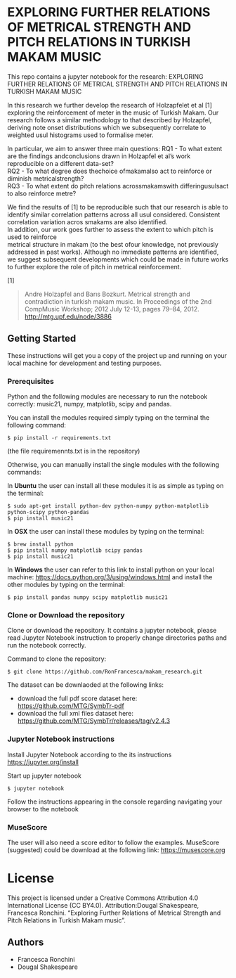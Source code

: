 # EXPLORING FURTHER RELATIONS OF METRICAL STRENGTH AND PITCH RELATIONS IN TURKISH MAKAM MUSIC

This repo contains a jupyter notebook for the research:
EXPLORING FURTHER RELATIONS OF METRICAL STRENGTH AND PITCH RELATIONS IN TURKISH MAKAM MUSIC 

In this research we further develop the research of Holzapfelet et al [1]
exploring  the  reinforcement  of  meter  in  the music of Turkish Makam. 
Our research follows a similar methodology to that described by Holzapfel, 
deriving note onset  distributions  which  we  subsequently  correlate  to 
weighted usul histograms used  to  formalise  meter.   

In particular, we aim to answer three main questions:
RQ1 - To  what  extent  are  the  findings  andconclusions drawn in Holzapfel et al’s work reproducible on  a different  data-set?   
RQ2 - To  what degree  does thechoice ofmakamalso act to reinforce or diminish metricalstrength?  
RQ3 - To what extent do pitch relations acrossmakamswith differingusulsact to also reinforce metre?

We find  the  results  of  [1]  to  be  reproducible  such  that  our research  is  able  to  identify  similar 
correlation  patterns across all usul considered. 
Consistent correlation variation acros smakams are also identified.  
In addition, our work goes  further  to  assess  the  extent  to  which  pitch  is  used to  reinforce  
metrical  structure  in makam (to  the  best  ofour knowledge,  not previously addressed in past works).
Although no immediate patterns are identified, we suggest subsequent developments which could be made in future works  to 
further  explore  the  role  of  pitch  in  metrical reinforcement.

[1]
> Andre Holzapfel and Barıs  Bozkurt. Metrical strength and contradiction in turkish makam music. In Proceedings of the 2nd CompMusic Workshop; 2012 July 12-13, pages 79–84, 2012. http://mtg.upf.edu/node/3886

## Getting Started

These instructions will get you a copy of the project up and running on your local machine for development and testing purposes. 

### Prerequisites

Python and the following modules are necessary to run the notebook correctly: music21, numpy, matplotlib, scipy and pandas. 

You can install the modules required simply typing on the terminal the following command: 

```
$ pip install -r requirements.txt
```
(the file requiremennts.txt is in the repository)

Otherwise, you can manually install the single modules with the following commands: 

In **Ubuntu** the user can install all these modules it is as simple as typing on the terminal:
```
$ sudo apt-get install python-dev python-numpy python-matplotlib python-scipy python-pandas
$ pip install music21
```

In **OSX** the user can install these modules by typing on the terminal:

```
$ brew install python
$ pip install numpy matplotlib scipy pandas
$ pip install music21
````

In **Windows** the user can refer to this link to install python on your local machine: https://docs.python.org/3/using/windows.html and install the other modules by typing on the terminal: 

```
$ pip install pandas numpy scipy matplotlib music21
```

### Clone or Download the repository 

Clone or download the repository. 
It contains a jupyter notebook, please read Jupyter Notebook instruction to properly change directories paths and run the notebook correctly.

Command to clone the repository:
```
$ git clone https://github.com/RonFrancesca/makam_research.git
```

The dataset can be downlaoded at the following links:
- download the full pdf score dataset here: https://github.com/MTG/SymbTr-pdf 
- download the full xml files dataset here: https://github.com/MTG/SymbTr/releases/tag/v2.4.3


### Jupyter Notebook instructions
Install Jupyter Notebook according to the its instructions https://jupyter.org/install

Start up jupyter notebook

```
$ jupyter notebook
```

Follow the instructions appearing in the console regarding navigating your browser to the notebook

### MuseScore 

The user will also need a score editor to follow the examples. 
MuseScore (suggested) could be download at the following link: https://musescore.org

# License
This project is licensed under a Creative Commons Attribution 4.0 International License (CC BY4.0). Attribution:Dougal Shakespeare, Francesca Ronchini.  “Exploring Further Relations of Metrical Strength and Pitch Relations in Turkish Makam music”. 

## Authors 
- Francesca Ronchini
- Dougal Shakespeare

